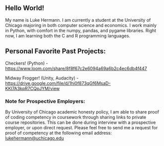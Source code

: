 ## Hello World!

My name is Luke Hermann. I am currently a student at the University of Chicago majoring in both computer science and economics. I work mainly in Python, with comfort in the numpy, pandas, and pygame libraries. Right now, I am learning both the C and R programming languages.

## Personal Favorite Past Projects:
Checkers! (Python) - https://www.loom.com/share/8f8f67c2e6094a69a6b2c4ec6db4f447

Midway Frogger! (Unity, Audacity) - https://drive.google.com/file/d/1hi0f873qGf6MsaD-KKI7A3kpR7CQpJYM/view

### Note for Prospective Employers:
By University of Chicago academic honesty policy, I am able to share proof of coding competency in coursework through sharing links to private course repositories. This can be done during interview with a prospective employer, or upon direct request. Please feel free to send me a request for proof of competency at the following email address: lukehermann@uchicago.edu

